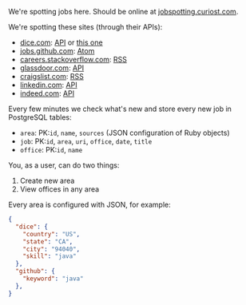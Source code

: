 We're spotting jobs here. Should be online at [jobspotting.curiost.com](http://jobspotting.curiost.com).

We're spotting these sites (through their APIs):

 * [dice.com](http://www.dice.com): [API](http://www.dice.com/common//content/util/apidoc/jobsearch.html) or [this one](http://www.dice.com/common/content/documentation/api.html)
 * [jobs.github.com](http://jobs.github.com): [Atom](https://jobs.github.com/positions.atom)
 * [careers.stackoverflow.com](http://careers.stackoverflow.com): [RSS](http://careers.stackoverflow.com/jobs?searchTerm=ruby&location=london)
 * [glassdoor.com](http://www.glassdoor.com): [API](http://www.glassdoor.com/api/index.htm)
 * [craigslist.com](http://www.craigslist.com): [RSS](http://sfbay.craigslist.org/sof/index.rss)
 * [linkedin.com](http://www.linkedin.com): [API](https://developer.linkedin.com/apis#jobs)
 * [indeed.com](http://www.indeed.com): [API](https://ads.indeed.com/jobroll/xmlfeed)
 
Every few minutes we check what's new and store every new job in PostgreSQL tables:

 * `area`: PK:`id`, `name`, `sources` (JSON configuration of Ruby objects)
 * `job`: PK:`id`, `area`, `uri`, `office`, `date`, `title`
 * `office`: PK:`id`, `name`

You, as a user, can do two things:

 1. Create new area
 2. View offices in any area

Every area is configured with JSON, for example:

```json
{
  "dice": {
    "country": "US",
    "state": "CA",
    "city": "94040",
    "skill": "java"
  },
  "github": {
    "keyword": "java"
  },
}
```
